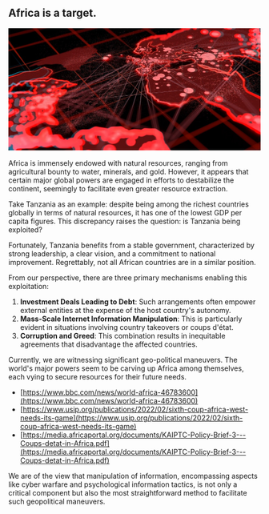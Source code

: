 

## **Africa is a target.**

![](img/africa.png)  

Africa is immensely endowed with natural resources, ranging from agricultural bounty to water, minerals, and gold. However, it appears that certain major global powers are engaged in efforts to destabilize the continent, seemingly to facilitate even greater resource extraction.

Take Tanzania as an example: despite being among the richest countries globally in terms of natural resources, it has one of the lowest GDP per capita figures. This discrepancy raises the question: is Tanzania being exploited?

Fortunately, Tanzania benefits from a stable government, characterized by strong leadership, a clear vision, and a commitment to national improvement. Regrettably, not all African countries are in a similar position.

From our perspective, there are three primary mechanisms enabling this exploitation:

1. **Investment Deals Leading to Debt**: Such arrangements often empower external entities at the expense of the host country's autonomy.
2. **Mass-Scale Internet Information Manipulation**: This is particularly evident in situations involving country takeovers or coups d'état.
3. **Corruption and Greed**: This combination results in inequitable agreements that disadvantage the affected countries.

Currently, we are witnessing significant geo-political maneuvers. The world's major powers seem to be carving up Africa among themselves, each vying to secure resources for their future needs.


* [https://www.bbc.com/news/world-africa-46783600](https://www.bbc.com/news/world-africa-46783600)
* [https://www.usip.org/publications/2022/02/sixth-coup-africa-west-needs-its-game](https://www.usip.org/publications/2022/02/sixth-coup-africa-west-needs-its-game)
* [https://media.africaportal.org/documents/KAIPTC-Policy-Brief-3---Coups-detat-in-Africa.pdf](https://media.africaportal.org/documents/KAIPTC-Policy-Brief-3---Coups-detat-in-Africa.pdf)  

We are of the view that manipulation of information, encompassing aspects like cyber warfare and psychological information tactics, is not only a critical component but also the most straightforward method to facilitate such geopolitical maneuvers.